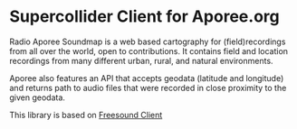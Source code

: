 # Supercollider Client for Aporee.org

Radio Aporee Soundmap is a web based cartography for (field)recordings from all over the world, open to contributions. It contains field and location recordings from many different urban, rural, and natural environments.

Aporee also features an API that accepts geodata (latitude and longitude) and returns path to audio files that were recorded in close proximity to the given geodata. 

This library is based on [Freesound Client](https://github.com/g-roma/Freesound.sc)